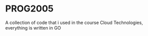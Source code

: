 # PROG2005
A collection of code that i used in the course Cloud Technologies, everything is written in GO
